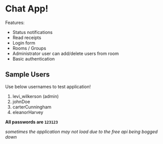 # Chat App!

Features:

- Status notifications
- Read receipts
- Login form
- Rooms / Groups
- Administrator user can add/delete users from room
- Basic authentication

## Sample Users

Use below usernames to test application!

1. levi_wilkerson (admin)
2. johnDoe
3. carterCunningham
4. eleanorHarvey

**All passwords are `123123`**

*sometimes the application may not load due to the free api being bogged down*
